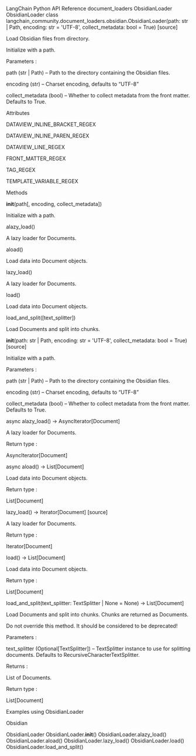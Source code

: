 LangChain Python API Reference
document_loaders
ObsidianLoader
ObsidianLoader
class langchain_community.document_loaders.obsidian.ObsidianLoader(path: str | Path, encoding: str = 'UTF-8', collect_metadata: bool = True)
[source]

Load Obsidian files from directory.

Initialize with a path.

Parameters
:

path (str | Path) – Path to the directory containing the Obsidian files.

encoding (str) – Charset encoding, defaults to “UTF-8”

collect_metadata (bool) – Whether to collect metadata from the front matter. Defaults to True.

Attributes

DATAVIEW_INLINE_BRACKET_REGEX

	




DATAVIEW_INLINE_PAREN_REGEX

	




DATAVIEW_LINE_REGEX

	




FRONT_MATTER_REGEX

	




TAG_REGEX

	




TEMPLATE_VARIABLE_REGEX

	

Methods

__init__(path[, encoding, collect_metadata])

	

Initialize with a path.




alazy_load()

	

A lazy loader for Documents.




aload()

	

Load data into Document objects.




lazy_load()

	

A lazy loader for Documents.




load()

	

Load data into Document objects.




load_and_split([text_splitter])

	

Load Documents and split into chunks.

__init__(path: str | Path, encoding: str = 'UTF-8', collect_metadata: bool = True)
[source]

Initialize with a path.

Parameters
:

path (str | Path) – Path to the directory containing the Obsidian files.

encoding (str) – Charset encoding, defaults to “UTF-8”

collect_metadata (bool) – Whether to collect metadata from the front matter. Defaults to True.

async alazy_load() → AsyncIterator[Document]

A lazy loader for Documents.

Return type
:

AsyncIterator[Document]

async aload() → List[Document]

Load data into Document objects.

Return type
:

List[Document]

lazy_load() → Iterator[Document]
[source]

A lazy loader for Documents.

Return type
:

Iterator[Document]

load() → List[Document]

Load data into Document objects.

Return type
:

List[Document]

load_and_split(text_splitter: TextSplitter | None = None) → List[Document]

Load Documents and split into chunks. Chunks are returned as Documents.

Do not override this method. It should be considered to be deprecated!

Parameters
:

text_splitter (Optional[TextSplitter]) – TextSplitter instance to use for splitting documents. Defaults to RecursiveCharacterTextSplitter.

Returns
:

List of Documents.

Return type
:

List[Document]

Examples using ObsidianLoader

Obsidian

ObsidianLoader
ObsidianLoader.__init__()
ObsidianLoader.alazy_load()
ObsidianLoader.aload()
ObsidianLoader.lazy_load()
ObsidianLoader.load()
ObsidianLoader.load_and_split()